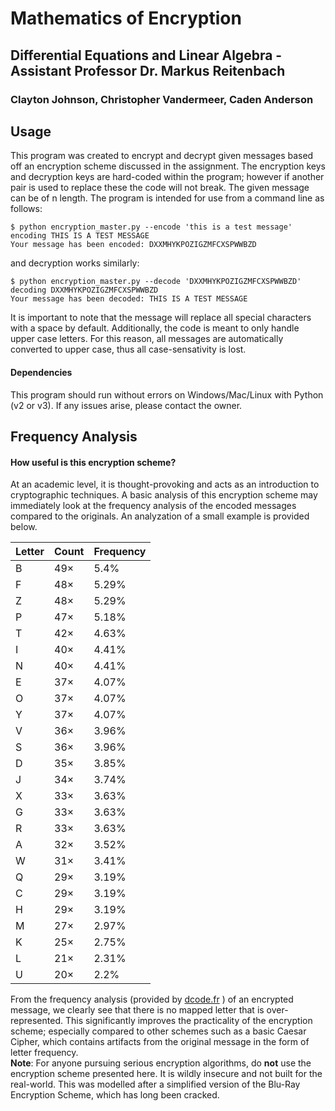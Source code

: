 # Mathematics of Encryption
## Differential Equations and Linear Algebra - Assistant Professor Dr. Markus Reitenbach
### Clayton Johnson, Christopher Vandermeer, Caden Anderson

## Usage
This program was created to encrypt and decrypt given messages based off an encryption scheme discussed in the assignment. The encryption keys and decryption keys are hard-coded within the program; however if another pair is used to replace these the code will not break. The given message can be of n length. The program is intended for use from a command line as follows:
```
$ python encryption_master.py --encode 'this is a test message'
encoding THIS IS A TEST MESSAGE
Your message has been encoded: DXXMHYKPOZIGZMFCXSPWWBZD
```
and decryption works similarly:
```
$ python encryption_master.py --decode 'DXXMHYKPOZIGZMFCXSPWWBZD'
decoding DXXMHYKPOZIGZMFCXSPWWBZD
Your message has been decoded: THIS IS A TEST MESSAGE  
```

It is important to note that the message will replace all special characters with a space by default. Additionally, the code is meant to only handle upper case letters. For this reason, all messages are automatically converted to upper case, thus all case-sensativity is lost.  
#### Dependencies
This program should run without errors on Windows/Mac/Linux with Python (v2 or v3). If any issues arise, please contact the owner. 

## Frequency Analysis
#### How useful is this encryption scheme?  
At an academic level, it is thought-provoking and acts as an introduction to cryptographic techniques. A basic analysis of this encryption scheme may immediately look at the frequency analysis of the encoded messages compared to the originals. An analyzation of a small example is provided below.  

| Letter | Count | Frequency |
|--------|-------|-----------|
| B	| 49×	| 5.4% |
| F	| 48×	| 5.29% |
| Z	| 48×	| 5.29% |
| P	| 47×	| 5.18% |
| T	| 42×	| 4.63% |
| I	| 40×	| 4.41% |
| N	| 40×	| 4.41% |
| E	| 37×	| 4.07% |
| O	| 37×	| 4.07% |
| Y	| 37×	| 4.07% |
| V	| 36×	| 3.96% |
| S	| 36×	| 3.96% |
| D	| 35×	| 3.85% |
| J	| 34×	| 3.74% |
| X	| 33×	| 3.63% |
| G	| 33×	| 3.63% |
| R	| 33×	| 3.63% |
| A	| 32×	| 3.52% |
| W	| 31×	| 3.41% |
| Q	| 29×	| 3.19% |
| C	| 29× | 3.19% |
| H	| 29×	| 3.19% |
| M	| 27×	| 2.97% |
| K	| 25×	| 2.75% |
| L	| 21×	| 2.31% |
| U	| 20× |	2.2%  |

From the frequency analysis (provided by [dcode.fr](https://www.dcode.fr/frequency-analysis) ) of an encrypted message, we clearly see that there is no mapped letter that is over-represented. This significantly improves the practicality of the encryption scheme; especially compared to other schemes such as a basic Caesar Cipher, which contains artifacts from the original message in the form of letter frequency.  
__Note__: For anyone pursuing serious encryption algorithms, do __not__ use the encryption scheme presented here. It is wildly insecure and not built for the real-world. This was modelled after a simplified version of the Blu-Ray Encryption Scheme, which has long been cracked.

